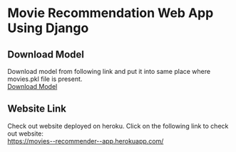 # Movie Recommendation Web App Using Django

## Download Model
Download model from following link and put it into same place where movies.pkl file is present.<br>
<a href='https://drive.google.com/file/d/13yPmjQ-gYBC9I16wnDIFBqFdZwnx3Bj_/view?usp=sharing' alt='Download Model'>Download Model</a>

## Website Link
Check out website deployed on heroku. Click on the following link to check out website:<br>
<a href='https://movies--recommender--app.herokuapp.com/' alt='Website Link'>https://movies--recommender--app.herokuapp.com/</a>